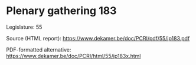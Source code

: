 # Plenary gathering 183

Legislature: 55

Source (HTML report): https://www.dekamer.be/doc/PCRI/pdf/55/ip183.pdf

PDF-formatted alternative: https://www.dekamer.be/doc/PCRI/html/55/ip183x.html

